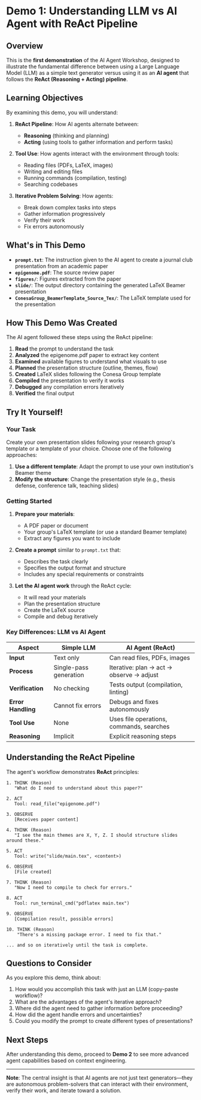 # Demo 1: Understanding LLM vs AI Agent with ReAct Pipeline

## Overview

This is the **first demonstration** of the AI Agent Workshop, designed to illustrate the fundamental difference between using a Large Language Model (LLM) as a simple text generator versus using it as an **AI agent** that follows the **ReAct (Reasoning + Acting) pipeline**.

## Learning Objectives

By examining this demo, you will understand:

1. **ReAct Pipeline**: How AI agents alternate between:
   - **Reasoning** (thinking and planning)
   - **Acting** (using tools to gather information and perform tasks)
   
2. **Tool Use**: How agents interact with the environment through tools:
   - Reading files (PDFs, LaTeX, images)
   - Writing and editing files
   - Running commands (compilation, testing)
   - Searching codebases
   
3. **Iterative Problem Solving**: How agents:
   - Break down complex tasks into steps
   - Gather information progressively
   - Verify their work
   - Fix errors autonomously

## What's in This Demo

- **`prompt.txt`**: The instruction given to the AI agent to create a journal club presentation from an academic paper
- **`epigenome.pdf`**: The source review paper
- **`figures/`**: Figures extracted from the paper
- **`slide/`**: The output directory containing the generated LaTeX Beamer presentation
- **`ConesaGroup_BeamerTemplate_Source_Tex/`**: The LaTeX template used for the presentation

## How This Demo Was Created

The AI agent followed these steps using the ReAct pipeline:

1. **Read** the prompt to understand the task
2. **Analyzed** the epigenome.pdf paper to extract key content
3. **Examined** available figures to understand what visuals to use
4. **Planned** the presentation structure (outline, themes, flow)
5. **Created** LaTeX slides following the Conesa Group template
6. **Compiled** the presentation to verify it works
7. **Debugged** any compilation errors iteratively
8. **Verified** the final output

## Try It Yourself!

### Your Task

Create your own presentation slides following your research group's template or a template of your choice. Choose one of the following approaches:

1. **Use a different template**: Adapt the prompt to use your own institution's Beamer theme
2. **Modify the structure**: Change the presentation style (e.g., thesis defense, conference talk, teaching slides)

### Getting Started

1. **Prepare your materials**:
   - A PDF paper or document
   - Your group's LaTeX template (or use a standard Beamer template)
   - Extract any figures you want to include

2. **Create a prompt** similar to `prompt.txt` that:
   - Describes the task clearly
   - Specifies the output format and structure
   - Includes any special requirements or constraints

3. **Let the AI agent work** through the ReAct cycle:
   - It will read your materials
   - Plan the presentation structure
   - Create the LaTeX source
   - Compile and debug iteratively

### Key Differences: LLM vs AI Agent

| Aspect | Simple LLM | AI Agent (ReAct) |
|--------|-----------|------------------|
| **Input** | Text only | Can read files, PDFs, images |
| **Process** | Single-pass generation | Iterative: plan → act → observe → adjust |
| **Verification** | No checking | Tests output (compilation, linting) |
| **Error Handling** | Cannot fix errors | Debugs and fixes autonomously |
| **Tool Use** | None | Uses file operations, commands, searches |
| **Reasoning** | Implicit | Explicit reasoning steps |

## Understanding the ReAct Pipeline

The agent's workflow demonstrates **ReAct** principles:

```
1. THINK (Reason)
   "What do I need to understand about this paper?"
   
2. ACT
   Tool: read_file("epigenome.pdf")
   
3. OBSERVE
   [Receives paper content]
   
4. THINK (Reason)
   "I see the main themes are X, Y, Z. I should structure slides around these."
   
5. ACT
   Tool: write("slide/main.tex", <content>)
   
6. OBSERVE
   [File created]
   
7. THINK (Reason)
   "Now I need to compile to check for errors."
   
8. ACT
   Tool: run_terminal_cmd("pdflatex main.tex")
   
9. OBSERVE
   [Compilation result, possible errors]
   
10. THINK (Reason)
    "There's a missing package error. I need to fix that."
    
... and so on iteratively until the task is complete.
```

## Questions to Consider

As you explore this demo, think about:

1. How would you accomplish this task with just an LLM (copy-paste workflow)?
2. What are the advantages of the agent's iterative approach?
3. Where did the agent need to gather information before proceeding?
4. How did the agent handle errors and uncertainties?
5. Could you modify the prompt to create different types of presentations?

## Next Steps

After understanding this demo, proceed to **Demo 2** to see more advanced agent capabilities based on context engineering.

---

**Note**: The central insight is that AI agents are not just text generators—they are autonomous problem-solvers that can interact with their environment, verify their work, and iterate toward a solution.

